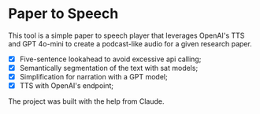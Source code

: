 # Paper to Speech

This tool is a simple paper to speech player that leverages OpenAI's TTS and GPT 4o-mini to create a podcast-like audio for a given research paper.

- [x] Five-sentence lookahead to avoid excessive api calling;
- [x] Semantically segmentation of the text with sat models;
- [x] Simplification for narration with a GPT model;
- [x] TTS with OpenAI's endpoint;

The project was built with the help from Claude.